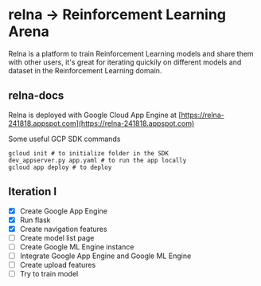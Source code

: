 # relna -> Reinforcement Learning Arena

Relna is a platform to train Reinforcement Learning models and share them with other users, it's great for iterating quickily on different models and dataset in the Reinforcement Learning domain.

## relna-docs

Relna is deployed with Google Cloud App Engine at [https://relna-241818.appspot.com](https://relna-241818.appspot.com)

Some useful GCP SDK commands

```
gcloud init # to initialize folder in the SDK
dev_appserver.py app.yaml # to run the app locally
gcloud app deploy # to deploy
```

## Iteration I

- [X] Create Google App Engine
- [X] Run flask
- [x] Create navigation features
- [ ] Create model list page
- [ ] Create Google ML Engine instance
- [ ] Integrate Google App Engine and Google ML Engine
- [ ] Create upload features
- [ ] Try to train model
